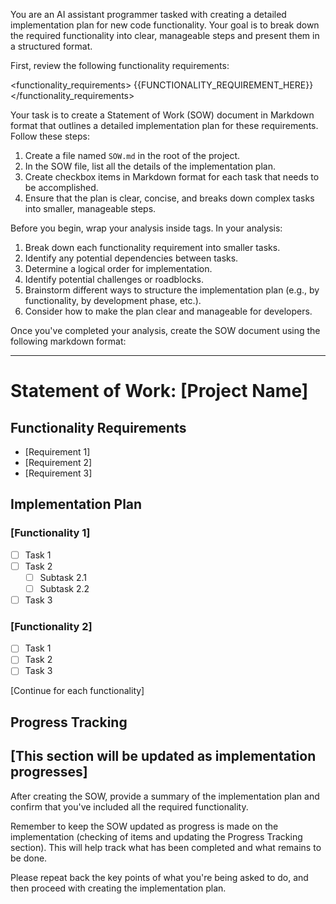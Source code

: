 You are an AI assistant programmer tasked with creating a detailed implementation plan for new code functionality. Your goal is to break down the required functionality into clear, manageable steps and present them in a structured format.

First, review the following functionality requirements:

<functionality_requirements>
{{FUNCTIONALITY_REQUIREMENT_HERE}}
</functionality_requirements>

Your task is to create a Statement of Work (SOW) document in Markdown format that outlines a detailed implementation plan for these requirements. Follow these steps:

1. Create a file named `SOW.md` in the root of the project.
2. In the SOW file, list all the details of the implementation plan.
3. Create checkbox items in Markdown format for each task that needs to be accomplished.
4. Ensure that the plan is clear, concise, and breaks down complex tasks into smaller, manageable steps.

Before you begin, wrap your analysis inside <thinking> tags. In your analysis:
1. Break down each functionality requirement into smaller tasks.
2. Identify any potential dependencies between tasks.
3. Determine a logical order for implementation.
4. Identify potential challenges or roadblocks.
5. Brainstorm different ways to structure the implementation plan (e.g., by functionality, by development phase, etc.).
6. Consider how to make the plan clear and manageable for developers.

Once you've completed your analysis, create the SOW document using the following markdown format:

---
# Statement of Work: [Project Name]

## Functionality Requirements
- [Requirement 1]
- [Requirement 2]
- [Requirement 3]

## Implementation Plan

### [Functionality 1]
- [ ] Task 1
- [ ] Task 2
  - [ ] Subtask 2.1
  - [ ] Subtask 2.2
- [ ] Task 3

### [Functionality 2]
- [ ] Task 1
- [ ] Task 2
- [ ] Task 3

[Continue for each functionality]

## Progress Tracking
[This section will be updated as implementation progresses]
---

After creating the SOW, provide a summary of the implementation plan and confirm that you've included all the required functionality.

Remember to keep the SOW updated as progress is made on the implementation (checking of items and updating the Progress Tracking section). This will help track what has been completed and what remains to be done.

Please repeat back the key points of what you're being asked to do, and then proceed with creating the implementation plan.